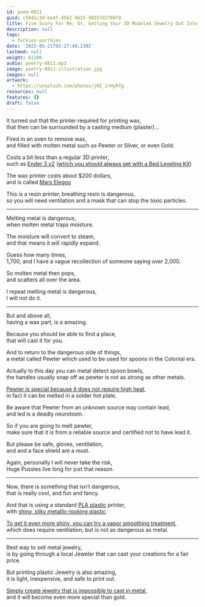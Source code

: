 ```yaml
---
id: poem-0811
guid: c5041c3d-be4f-4562-9b15-d0357d2780f8
title: Five Scary For Me; Or, Getting Your 3D Modeled Jewelry Out Into The Real World
description: null
tags:
  - furkies-purrkies
date: '2022-05-21T02:27:40.239Z'
lastmod: null
weight: 81100
audio: poetry-0811.mp3
image: poetry-0811-illustration.jpg
images: null
artwork:
  - https://unsplash.com/photos/jKE_irHyRfg
resources: null
features: {}
draft: false
---
```


It turned out that the printer required for printing wax,\
that then can be surrounded by a casting medium (plaster)...

Fired in an oven to remove wax,\
and filled with molten metal such as Pewter or Silver, or even Gold.

Costs a bit less than a regular 3D printer,\
such as [Ender 3 v2](https://www.youtube.com/watch?v=gokN9xNG94U) ([which you should always get with a Bed Leveling Kit](https://www.youtube.com/watch?v=lN5n7Dy0quk))

The wax printer costs about $200 dollars,\
and is called [Mars Elegoo](https://www.youtube.com/watch?v=AgFU6SueFO8)

This is a resin printer, breathing resin is dangerous,\
so you will need ventilation and a mask that can stop the toxic particles.

---

Melting metal is dangerous,\
when molten metal traps moisture.

The moisture will convert to steam,\
and that means it will rapidly expand.

Guess how many times,\
1,700, and I have a vague recollection of someone saying over 2,000.

So molten metal then pops,\
and scatters all over the area.

I repeat melting metal is dangerous,\
I will not do it.

---

But and above all,\
having a wax part, is a amazing.

Because you should be able to find a place,\
that will cast it for you.

And to return to the dangerous side of things,\
a metal called Pewter which used to be used for spoons in the Colonial era.

Actually to this day you can metal detect spoon bowls,\
the handles usually snap off as pewter is not as strong as other metals.

[Pewter is special because it does not require high heat](https://www.youtube.com/watch?v=oqy_cCgU4Dg),\
in fact it can be melted in a solder hot plate.

Be aware that Pewter from an unknown source may contain lead,\
and led is a deadly neurotoxin.

So if you are going to melt pewter,\
make sure that it is from a reliable source and certified not to have lead it.

But please be safe, gloves, ventilation,\
and and a face shield are a must.

Again, personally I will never take the risk,\
Huge Pussies live long for just that reason.

---

Now, there is something that isn’t dangerous,\
that is really cool, and fun and fancy.

And that is using a standard [PLA plastic](https://www.youtube.com/watch?v=64KBsX42yG0) printer,\
with [shiny, silky metallic-looking plastic](https://www.youtube.com/results?search_query=GOLD+PLA+Review).

[To get it even more shiny, you can try a vapor smoothing treatment](https://www.youtube.com/results?search_query=smoothing+PLA\&sp=CAM%253D),\
which does require ventilation, but is not as dangerous as metal.

---

Best way to sell metal jewelry,\
is by going through a local Jeweler that can cast your creations for a fair price.

But printing plastic Jewelry is also amazing,\
it is light, inexpensive, and safe to print out.

[Simply create jewelry that is impossible to cast in metal](https://www.thingiverse.com/thing:399474),\
and it will become even more special than gold.
